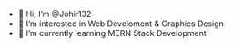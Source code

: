 - 👋 Hi, I’m @Johir132
- 👀 I’m interested in Web Develoment & Graphics Design
- 🌱 I’m currently learning MERN Stack Development


<!---
Johir132/Johir132 is a ✨ special ✨ repository because its `README.md` (this file) appears on your GitHub profile.
You can click the Preview link to take a look at your changes.
--->
